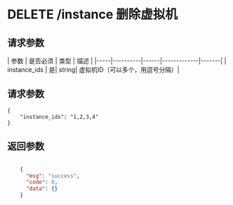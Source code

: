# DELETE /instance 删除虚拟机


## 请求参数
| 参数 | 是否必须 | 类型 | 描述 | 
|-----|----------|------|-------------|-------|
| instance_ids   | 是| string| 虚拟机ID（可以多个，用逗号分隔）|

## 请求参数
```
{
    "instance_ids": "1,2,3,4"
}
```

## 返回参数
```json

	{
	  "msg": "success",
	  "code": 0,
	  "data": {}
    }

```
